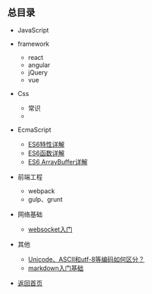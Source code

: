 ## 总目录

* JavaScript

* framework
    - react
    - angular
    - jQuery
    - vue

* Css
    - 常识
    - 

* EcmaScript
    - [ES6特性详解](./javascripts/ECMAScript)
    - [ES6函数详解](./javascripts/ECMAScript/ES6Function)
    - [ES6 ArrayBuffer详解](./javascripts/ECMAScript/ES6ArrayBuffer)

* 前端工程
    - webpack
    - gulp、grunt

* 网络基础
    - [websocket入门](./http/websocket)

* 其他
    - [Unicode、ASCII和utf-8等编码如何区分？](./http/unicode)
    - [markdown入门基础](./team/Markdown)

* [返回首页](./)